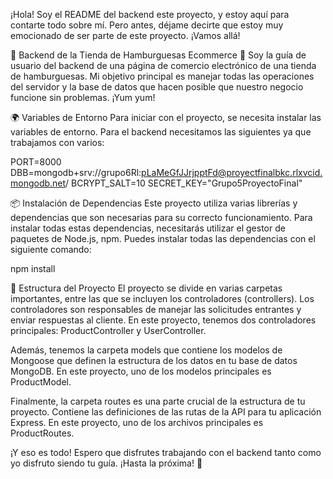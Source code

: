 ¡Hola! Soy el README del backend este proyecto, y estoy aquí para contarte todo sobre mí. Pero antes, déjame decirte que estoy muy emocionado de ser parte de este proyecto. ¡Vamos allá!

🍔 Backend de la Tienda de Hamburguesas Ecommerce 🍔
Soy la guía de usuario del backend de una página de comercio electrónico de una tienda de hamburguesas. Mi objetivo principal es manejar todas las operaciones del servidor y la base de datos que hacen posible que nuestro negocio funcione sin problemas. ¡Yum yum!

🌍 Variables de Entorno
Para iniciar con el proyecto, se necesita instalar las variables de entorno. Para el backend necesitamos las siguientes ya que trabajamos con varios:

PORT=8000
DBB=mongodb+srv://grupo6Rl:pLaMeGfJJrjpptFd@proyectfinalbkc.rlxvcid.mongodb.net/
BCRYPT_SALT=10
SECRET_KEY="Grupo5ProyectoFinal"

📦 Instalación de Dependencias
Este proyecto utiliza varias librerías y dependencias que son necesarias para su correcto funcionamiento. Para instalar todas estas dependencias, necesitarás utilizar el gestor de paquetes de Node.js, npm. Puedes instalar todas las dependencias con el siguiente comando:

npm install

📂 Estructura del Proyecto
El proyecto se divide en varias carpetas importantes, entre las que se incluyen los controladores (controllers). Los controladores son responsables de manejar las solicitudes entrantes y enviar respuestas al cliente. En este proyecto, tenemos dos controladores principales: ProductController y UserController.

Además, tenemos la carpeta models que contiene los modelos de Mongoose que definen la estructura de los datos en tu base de datos MongoDB. En este proyecto, uno de los modelos principales es ProductModel.

Finalmente, la carpeta routes es una parte crucial de la estructura de tu proyecto. Contiene las definiciones de las rutas de la API para tu aplicación Express. En este proyecto, uno de los archivos principales es ProductRoutes.

¡Y eso es todo! Espero que disfrutes trabajando con el backend tanto como yo disfruto siendo tu guía. ¡Hasta la próxima! 🍔
